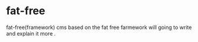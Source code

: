 # fat-free
fat-free(framework)
cms based on the fat free farmework
will going to write and explain it more .
